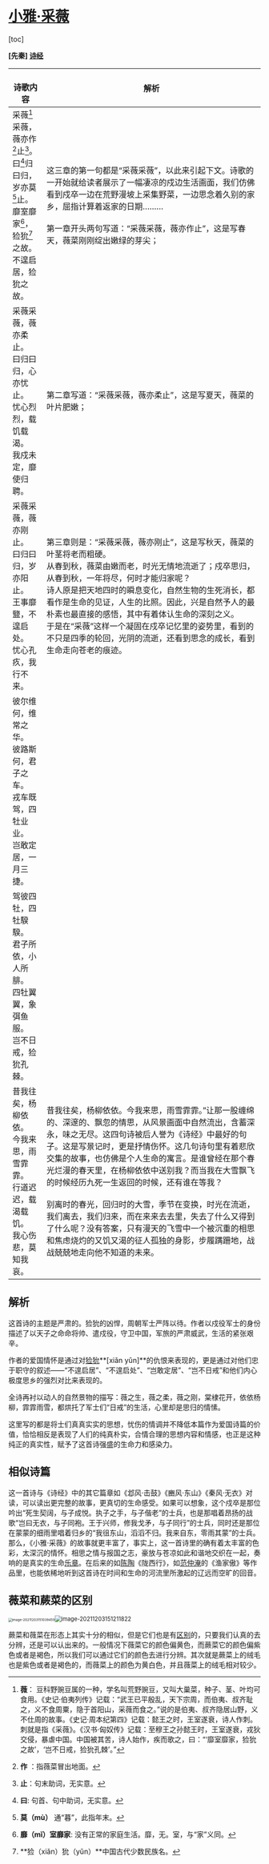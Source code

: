 # [小雅·采薇](https://m.shicimingju.com/chaxun/list/8611.html)



[toc]

**[先秦] [诗经](https://m.shicimingju.com/chaxun/zuozhe/13046.html)**

| <br />诗歌内容                                               | 解析                                                         |
| ------------------------------------------------------------ | ------------------------------------------------------------ |
| 采薇[^1]采薇，薇亦作[^2]止[^3]。<br />曰[^4]归曰归，岁亦莫[^5]止。<br />靡室靡家[^6]，猃狁[^7]之故。<br />不遑启居，猃狁之故。 | 这三章的第一句都是“采薇采薇”，以此来引起下文。诗歌的一开始就给读者展示了一幅凄凉的戍边生活画面，我们仿佛看到戍卒一边在荒野漫坡上采集野菜，一边思念着久别的家乡，屈指计算着返家的日期………<br /><br />第一章开头两句写道：“采薇采薇，薇亦作止”，这是写春天，薇菜刚刚绽出嫩绿的芽尖； |
| 采薇采薇，薇亦柔止。<br />曰归曰归，心亦忧止。<br />忧心烈烈，载饥载渴。<br />我戍未定，靡使归聘。 | 第二章写道：“采薇采薇，薇亦柔止”，这是写夏天，薇菜的叶片肥嫩； |
| 采薇采薇，薇亦刚止。<br />曰归曰归，岁亦阳止。<br />王事靡盬，不遑启处。<br />忧心孔疚，我行不来。 | 第三章则是：“采薇采薇，薇亦刚止”，这是写秋天，薇菜的叶茎将老而粗硬。<br />从春到秋，薇菜由嫩而老，时光无情地流逝了；戍卒思归，从春到秋，一年将尽，何时才能归家呢？<br />诗人原是把天地四时的瞬息变化，自然生物的生死消长，都看作是生命的见证，人生的比照。因此，兴是自然予人的最朴素也最直接的感悟，其中有着体认生命的深刻之义。<br />于是在“采薇”这样一个凝固在戍卒记忆里的姿势里，看到的不只是四季的轮回，光阴的流逝，还看到思念的成长，看到生命走向苍老的痕迹。 |
| 彼尔维何，维常之华。<br />彼路斯何，君子之车。<br />戎车既驾，四牡业业。<br />岂敢定居，一月三捷。 |                                                              |
| 驾彼四牡，四牡騤騤。<br />君子所依，小人所腓。<br />四牡翼翼，象弭鱼服。<br />岂不日戒，猃狁孔棘。 |                                                              |
| 昔我往矣，杨柳依依。<br />今我来思，雨雪霏霏。<br />行道迟迟，载渴载饥。<br />我心伤悲，莫知我哀。 | 昔我往矣，杨柳依依。今我来思，雨雪霏霏。”让那一股缠绵的、深邃的、飘忽的情思，从风景画面中自然流出，含蓄深永，味之无尽。这四句诗被后人誉为《诗经》中最好的句子。这是写景记时，更是抒情伤怀。这几句诗句里有着悲欣交集的故事，也仿佛是个人生命的寓言。是谁曾经在那个春光烂漫的春天里，在杨柳依依中送别我？而当我在大雪飘飞的时候经历九死一生返回的时候，还有谁在等我？<br /><br />别离时的春光，回归时的大雪，季节在变换，时光在流逝，我们离去，我们归来，而在来来去去里，失去了什么又得到了什么呢？没有答案，只有漫天的飞雪中一个被沉重的相思和焦虑烧灼的又饥又渴的征人孤独的身影，步履蹒跚地，战战兢兢地走向他不知道的未来。 |



[^1]: **薇**： 豆科野豌豆属的一种，学名叫荒野豌豆，又叫大巢菜，种子、茎、叶均可食用。《史记·伯夷列传》记载：“武王已平殷乱，天下宗周，而伯夷、叔齐耻之，义不食周粟，隐于首阳山，采薇而食之。”说的是伯夷、叔齐隐居山野，义不仕周的故事。《史记·周本纪第四》记载：懿王之时，王室遂衰，诗人作刺。刺就是指《采薇》。《汉书·匈奴传》记载：至穆王之孙懿王时，王室遂衰，戎狄交侵，暴虐中国。中国被其苦，诗人始作，疾而歌之，曰：“‘靡室靡家，猃狁之故’，‘岂不日戒，猃狁孔棘’。”
[^2]: **作** ：指薇菜冒出地面。
[^3]: **止**：句末助词，无实意。
[^4]: **曰**: 句首、句中助词，无实意。
[^5]: **莫（mù）** 通“暮”，此指年末。
[^6]:**靡（mǐ）室靡家**: 没有正常的家庭生活。靡，无。室，与“家”义同。
[^7]: **猃（xiǎn）狁（yǔn）**中国古代少数民族名。

## 解析

这首诗的主题是严肃的。猃狁的凶悍，周朝军士严阵以待。作者以戍役军士的身份描述了以天子之命命将帅、遣戍役，守卫中国，军旅的严肃威武，生活的紧张艰辛。

作者的爱国情怀是通过对[猃狁](https://baike.baidu.com/item/%E7%8C%83%E7%8B%81/8639294?fr=aladdin)**[xiǎn yǔn]**的仇恨来表现的，更是通过对他们忠于职守的叙述——“不遑启居”、“不遑启处”、“岂敢定居”、“岂不日戒”和他们内心极度思乡的强烈对比来表现的。

全诗再衬以动人的自然景物的描写：薇之生，薇之柔，薇之刚，棠棣花开，依依杨柳，霏霏雨雪，都烘托了军士们“日戒”的生活，心里却是思归的情愫。

这里写的都是将士们真真实实的思想，忧伤的情调并不降低本篇作为爱国诗篇的价值，恰恰相反是表现了人们的纯真朴实，合情合理的思想内容和情感，也正是这种纯正的真实性，赋予了这首诗强盛的生命力和感染力。



## 相似诗篇

这一首诗与《诗经》中的其它篇章如《邶风·击鼓》《豳风·东山》《秦风·无衣》对读，可以读出更完整的故事，更真切的生命感受。如果可以想象，这个戍卒是那位吟出“死生契阔，与子成悦。执子之手，与子偕老”的士兵，也是那唱着昂扬的战歌“岂曰无衣，与子同袍。王于兴师，修我戈矛，与子同行”的士兵，同时还是那位在蒙蒙的细雨里唱着归乡的“我徂东山，滔滔不归。我来自东，零雨其蒙”的士兵。那么，《小雅·采薇》的故事就更丰富了，事实上，这一首诗里的确有着太丰富的色彩，太深沉的情怀。相思之情与报国之志，豪放与苍凉如此和谐地交织在一起，奏响的是真实的生命[乐章](https://m.shicimingju.com/chaxun/zuozhe/6812.html)。在后来的如[陈陶](https://m.shicimingju.com/chaxun/zuozhe/72.html)《陇西行》，如[范仲淹](https://m.shicimingju.com/chaxun/zuozhe/129.html)的《渔家傲》等作品里，也能依稀地听到这首诗在时间和生命的河流里所激起的辽远而空旷的回音。



## 薇菜和蕨菜的区别

<img src="./img/image-20211203151039459.png" alt="image-20211203151039459" style="zoom: 47%;" /><img src="./img/image-20211203151211822.png" alt="image-20211203151211822" style="zoom: 80%;" />

蕨菜和薇菜在形态上其实十分的相似，但是它们也是有[区别](http://www.qnong.com.cn/zhidao/wenda/24477.html)的，只要我们认真的去分辨，还是可以认出来的。一般情况下薇菜它的颜色偏黄色，而蕨菜它的颜色偏紫色或者是褐色，所以我们可以通过它们的颜色去进行分辨。其次就是蕨菜上的绒毛也是紫色或者是褐色的，而薇菜上的颜色为黄白色，并且薇菜上的绒毛相对较少。

